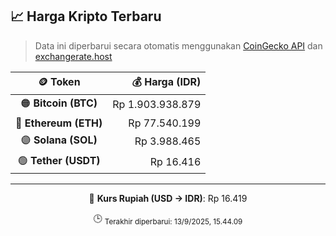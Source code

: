 

<!-- HARGA_KRIPTO -->
## 📈 Harga Kripto Terbaru

> Data ini diperbarui secara otomatis menggunakan [CoinGecko API](https://www.coingecko.com/) dan [exchangerate.host](https://exchangerate.host/)

<div align="center">

| 🪙 Token | 💰 Harga (IDR) |
|:------:|---------------:|
| 🟠 **Bitcoin (BTC)**   | Rp 1.903.938.879 |
| 🔵 **Ethereum (ETH)**  | Rp 77.540.199 |
| 🟣 **Solana (SOL)**    | Rp 3.988.465 |
| 🟢 **Tether (USDT)**   | Rp 16.416 |

---

💱 **Kurs Rupiah (USD → IDR)**: Rp 16.419

🕒 <sub>Terakhir diperbarui: 13/9/2025, 15.44.09</sub>

</div>
<!-- /HARGA_KRIPTO -->